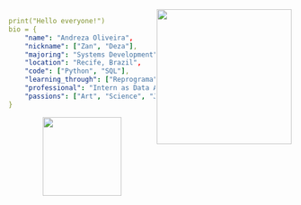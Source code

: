 
<img align="right" height="240" src="https://img1.picmix.com/output/stamp/normal/8/6/5/6/1756568_c4174.gif"/>

```yaml
print("Hello everyone!")
bio = {
    "name": "Andreza Oliveira",
    "nickname": ["Zan", "Deza"],
    "majoring": "Systems Development",
    "location": "Recife, Brazil",
    "code": ["Python", "SQL"],
    "learning_through": ["Reprograma", "Ada Tech"],
    "professional": "Intern as Data Analyst",
    "passions": ["Art", "Science", "Japanese Manga", "Workout Training"]
}
```

<div align="center">
  <a href="https://github.com/andrezarsoliveira">
  <img height="140em" src="https://github-readme-stats.vercel.app/api/top-langs/?username=andrezarsoliveira&layout=compact&langs_count=7&theme=dracula"/>
</div>
<!--
**andrezarsoliveira/andrezarsoliveira** is a ✨ _special_ ✨ repository because its `README.md` (this file) appears on your GitHub profile.
-->
   
<!--
**andrezarsoliveira/andrezarsoliveira** is a ✨ _special_ ✨ repository because its `README.md` (this file) appears on your GitHub profile
